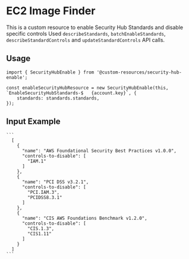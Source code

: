 # EC2 Image Finder

This is a custom resource to enable Security Hub Standards and disable specific controls Used `describeStandards`, `batchEnableStandards`, `describeStandardControls` and `updateStandardControls` API calls.

## Usage

    import { SecurityHubEnable } from '@custom-resources/security-hub-enable';

    const enableSecurityHubResource = new SecurityHubEnable(this, `EnableSecurityHubStandards-$   {account.key}`, {
        standards: standards.standards,
    });

## Input Example

    ```
      [
        {
          "name": "AWS Foundational Security Best Practices v1.0.0",
          "controls-to-disable": [
            "IAM.1"
          ]
        },
        {
          "name": "PCI DSS v3.2.1",
          "controls-to-disable": [
            "PCI.IAM.3",
            "PCIDSS8.3.1"
          ]
        },
        {
          "name": "CIS AWS Foundations Benchmark v1.2.0",
          "controls-to-disable": [
            "CIS.1.3",
            "CIS1.11"
          ]
        }
      ]
    ```
